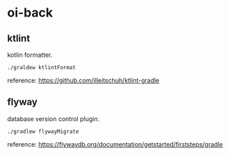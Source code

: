 # oi-back

## ktlint
kotlin formatter.
```
./graldew ktlintFormat
```
reference: https://github.com/jlleitschuh/ktlint-gradle

## flyway
database version control plugin.
```
./gradlew flywayMigrate
```
reference: https://flywaydb.org/documentation/getstarted/firststeps/gradle